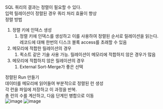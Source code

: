 SQL 쿼리의 결과는 정렬이 필요할 수 있다.<br/>
입력 릴레이션이 정렬된 경우 쿼리 처리 효율이 향상<br/>
정렬 방법<br/>
1. 정렬 키에 인덱스 생성<br/>
   1. 정렬 키에 인덱스를 생성하고 이를 사용하여 정렬된 순서로 릴레이션을 읽는다. 레코드에 대해 한번의 디스크 블록 access를 초래할 수 있음<br/>
2. 메모리에 적합한 릴레이션의 경우<br/>
   1. 퀵소트 같은 기술 사용 가능. 릴레이션이 메모리에 적합하지 않은 경우가 많음<br/>
3. 메모리에 적합하지 않은 릴레이션의 경우<br/>
   1. External Sort-Merge가 좋은 선택<br/>


정렬된 Run 만들기<br/>
데이터를 메모리에 읽어들여 부분적으로 정렬된 런 생성<br/>
각 런을 파일에 저장하고 이 과정을 반복.<br/>
총 런의 수를 계산하고, 다음 단계인 병합으로 이동<br/>
![image](https://github.com/purekm/Today-I-Learned/assets/90774046/a9e63b19-aafb-49f0-b885-0078ce112ac6)
![image](https://github.com/purekm/Today-I-Learned/assets/90774046/1e671551-2af3-4f30-9f88-5ae00b93baa7)

